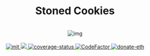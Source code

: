 <h1 align="center">
  Stoned Cookies
</h1>
<br />
<div align="center">
  <img src="https://user-images.githubusercontent.com/63755291/152590613-341cd434-db2f-45b1-a970-3c47e0ed4323.png" alt="img" />
</div>
<br />
<div align="center">
  <a href="https://github.com/piotrostr/stoned-cookies-nft/blob/HEAD/MIT">
    <img src="https://img.shields.io/badge/license-MIT-blue.svg" alt="mit" />
  </a>
  <a href="">
    <img src="https://github.com/piotrostr/stoned-cookies-nft/actions/workflows/main.yml/badge.svg" />
  </a>
  <a href="https://codecov.io/gh/piotrostr/stoned-cookies-nft">
    <img src="https://codecov.io/gh/piotrostr/stoned-cookies-nft/branch/main/graph/badge.svg?token=WYLQ5B7UGC" alt="coverage-status" />
  </a>
  <a href="https://www.codefactor.io/repository/github/piotrostr/stoned-cookies-nft/overview/main">
    <img src="https://www.codefactor.io/repository/github/piotrostr/stoned-cookies-nft/badge/main" alt="CodeFactor" />
  </a>
  <a href="https://en.cryptobadges.io/donate/0xb7ADAd5f58aD063E1a8f174C61777b66872C8b65">
    <img src="https://camo.githubusercontent.com/e96ba7a90d666c76a314e022e072252435a4b271d63b5959e0d4cd7fdbb1032e/68747470733a2f2f656e2e63727970746f6261646765732e696f2f62616467652f6d6963726f2f307865386364663032656664386162306134393064376232636231333535333338396339626339333265" alt="donate-eth" />
  </a>
</div>
